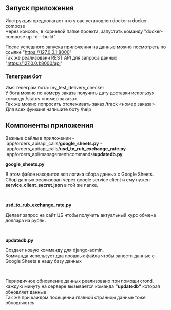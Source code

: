 <h1></h1>


<h2>Запуск приложения</h2>
Инструкция предполагает что у вас установлен docker и docker-compose<br>
Через консоль, в корневой папке проекта, запустить команду "docker-compose up -d --build"

После успешного запуска приложения на данные можно посмотреть по ссылке "https://127.0.0.1:8000"
<br>Так же реализовани REST API для запроса данных "https://127.0.0.1:8000/api"

<h3>Телеграм бот</h3>
<p>Имя телеграм бота: my_test_delivery_checker
<br>У бота можно по номеру заказа получить дату доставки используя команду /status &lt;номер заказа&gt;
<br>Так же можно попросить отслеживать заказ /track &lt;номер заказа&gt;
<br> Для всех функция напишите боту /help
</p>

<h2>Компоненты приложения</h2>
Важные файлы в приложении
- .app/orders_api/api_calls/<b>google_sheets.py</b>
- .app/orders_api/api_calls/<b>usd_to_rub_exchange_rate.py</b>
- .app/orders_api/management/commands/<b>updatedb.py</b>

<br>
<p><b>google_sheets.py</b></p>
<p>В этом файле находится вся логика сбора данных с Google Sheets.<br>
Сбор данных реализован через google service client и ему нужен <b>service_client_secret.json</b>
в той же папке.</p>
<br>
<p><b>usd_to_rub_exchange_rate.py</b></p>
<p>Делает запрос на сайт ЦБ чтобы получить актуальный курс обмена доллара на рубль.</p>
<br>
<p><b>updatedb.py</b></p>
<p>Создает новую комманду для django-admin.<br>
Комманда использует два прошлых файла чтобы занести данные с Google Sheets в нашу базу данных</p>

<br>
<p>Периодичное обновление данных реализовано при помощи crond.
<br>каждую минуту на сервере вызывается команда <b>"updatedb"</b> которая обновляет данные
<br>Так же при каждом посещении главной страницы данные тоже обновляются</p>